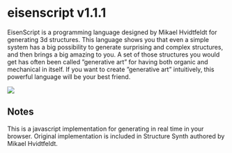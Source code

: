 eisenscript v1.1.1
==================

EisenScript is a programming language designed by Mikael Hvidtfeldt for generating 3d structures. 
This language shows you that even a simple system has a big possibility to generate surprising 
and complex structures, and then brings a big amazing to you. A set of those structures you would 
get has often been called ”generative art” for having both organic and mechanical in itself. 
If you want to create ”generative art” intuitively, this powerful language will be your best friend.

<img src="http://after12am.github.io/eisenscript/shreenshot.png"/>

## Notes

This is a javascript implementation for generating in real time in your browser. 
Original implementation is included in Structure Synth authored by Mikael Hvidtfeldt.
